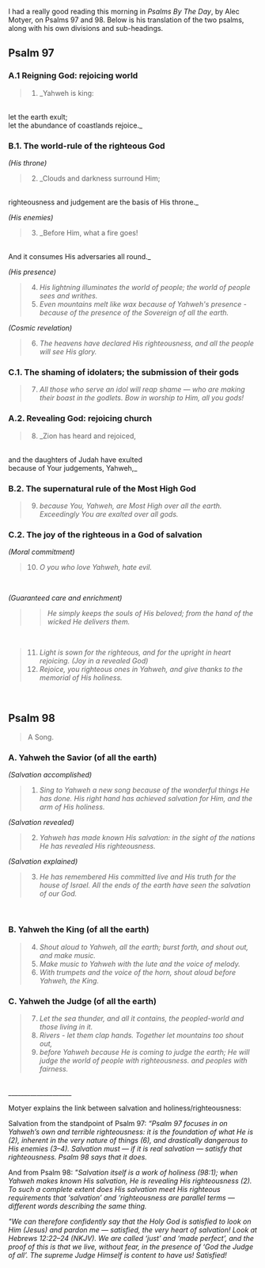I had a really good reading this morning in _Psalms By The Day_, by Alec Motyer, on Psalms 97 and 98. Below is his translation of the two psalms, along with his own divisions and sub-headings.
<br>

## Psalm 97
### A.1 Reigning God: rejoicing world
> 1.  _Yahweh is king:
<br>
let the earth exult;
<br>
let the abundance of coastlands rejoice._
<br>

### B.1. The world-rule of the righteous God
_(His throne)_
> 2. _Clouds and darkness surround Him;
<br>
righteousness and judgement are the basis of His throne._
<br>

_(His enemies)_
> 3. _Before Him, what a fire goes!
<br>
And it consumes His adversaries all round._
<br>

_(His presence)_
> 4. _His lightning illuminates the world of people;_
_the world of people sees and writhes._
> 5. _Even mountains melt like wax because of Yahweh's presence -_
_because of the presence of the Sovereign of all the earth._

_(Cosmic revelation)_
> 6. _The heavens have declared His righteousness,_
_and all the people will see His glory._

### C.1. The shaming of idolaters; the submission of their gods
> 7. _All those who serve an idol will reap shame —_
_who are making their boast in the godlets._
_Bow in worship to Him, all you gods!_
  
### A.2. Revealing God: rejoicing church
> 8. _Zion has heard and rejoiced,
<br>
and the daughters of Judah have exulted
<br>
because of Your judgements, Yahweh,_
<br>

### B.2. The supernatural rule of the Most High God
> 9. _because You, Yahweh, are Most High over all the earth._
_Exceedingly You are exalted over all gods._

### C.2. The joy of the righteous in a God of salvation
_(Moral commitment)_
> 10. _O you who love Yahweh, hate evil._
<br>

_(Guaranteed care and enrichment)_
>> _He simply keeps the souls of His beloved;_
_from the hand of the wicked He delivers them._
<br>

> 11. _Light is sown for the righteous,_
_and for the upright in heart rejoicing._
 _(Joy in a revealed God)_
> 12. _Rejoice, you righteous ones in Yahweh,_
_and give thanks to the memorial of His holiness._
<br>

## Psalm 98
>A Song.

### A. Yahweh the Savior (of all the earth)
_(Salvation accomplished)_
> 1. _Sing to Yahweh a new song_
_because of the wonderful things He has done._
_His right hand has achieved salvation for Him,_
_and the arm of His holiness._

_(Salvation revealed)_
> 2. _Yahweh has made known His salvation:_
_in the sight of the nations_
_He has revealed His righteousness._

_(Salvation explained)_
> 3. _He has remembered His committed live and His truth_
_for the house of Israel._
_All the ends of the earth have seen_
_the salvation of our God._
<br>

### B. Yahweh the King (of all the earth)
> 4. _Shout aloud to Yahweh, all the earth;_
_burst forth, and shout out, and make music._
> 5. _Make music to Yahweh with the lute and the voice of melody._
> 6. _With trumpets and the voice of the horn,_
_shout aloud before Yahweh, the King._

### C. Yahweh the Judge (of all the earth)
> 7. _Let the sea thunder, and all it contains,_
_the peopled-world and those living in it._
> 8. _Rivers - let them clap hands._
_Together let mountains too shout out,_
> 9. _before Yahweh_
_because He is coming to judge the earth;_
_He will judge the world of people with righteousness._
_and peoples with fairness._
<br>
____________________
<br>

Motyer explains the link between salvation and holiness/righteousness:
<br>

Salvation from the standpoint of Psalm 97: _“Psalm 97 focuses in on Yahweh’s own and terrible righteousness: it is the foundation of what He is (2), inherent in the very nature of things (6), and drastically dangerous to His enemies (3–4). Salvation must — if it is real salvation — satisfy that righteousness. Psalm 98 says that it does._
<br>

And from Psalm 98: _"Salvation itself is a work of holiness (98:1); when Yahweh makes known His salvation, He is revealing His righteousness (2). To such a complete extent does His salvation meet His righteous requirements that ‘salvation’ and ‘righteousness are parallel terms — different words describing the same thing._
<br>

_"We can therefore confidently say that the Holy God is satisfied to look on Him (Jesus) and pardon me — satisfied, the very heart of salvation! Look at Hebrews 12:22–24 (NKJV). We are called ‘just’ and ‘made perfect’, and the proof of this is that we live, without fear, in the presence of ‘God the Judge of all’. The supreme Judge Himself is content to have us! *Satisfied!*_

